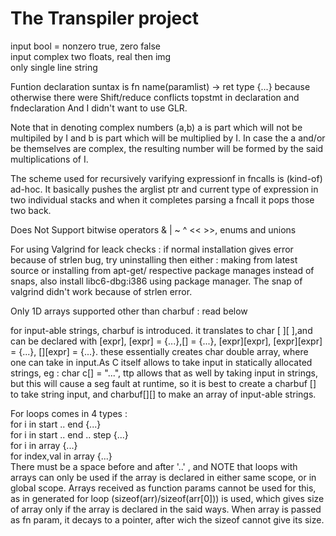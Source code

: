 # The Transpiler project

input bool = nonzero true, zero false<br />
input complex two floats, real then img<br />
only single line string<br />

Funtion declaration suntax is fn name(paramlist) -> ret type {...} because otherwise there were Shift/reduce conflicts topstmt in declaration and fndeclaration And I didn't want to use GLR.<br />

Note that in denoting complex numbers (a,b) a is part which will not be multipiled by I and b is part which will be multiplied by I.
In case the a and/or be themselves are complex, the resulting number will be formed by the said multiplications of I.<br />

The scheme used for recursively varifying expressionf in fncalls is (kind-of) ad-hoc. It basically pushes the arglist ptr and current type of expression in two individual stacks and when it completes parsing a fncall it pops those two back.<br />

Does Not Support bitwise operators & | ~ ^ << >>, enums and unions<br />

For using Valgrind for leack checks : if normal installation gives error because of strlen bug, try uninstalling then either : making from latest source or installing from apt-get/ respective package manages instead of snaps, also install libc6-dbg:i386 using package manager.
The snap of valgrind didn't work because of strlen error.<br />

Only 1D arrays supported other than charbuf : read below <br/>

for input-able strings, charbuf is introduced. it translates to char [ ][ ],and can be declared with [expr], [expr] = {...},[] = {...}, [expr][expr], [expr][expr] = {...}, [][expr] = {...}. these essentially creates char double array, where one can take in input.As C itself allows to take input in statically allocated strings, eg : char c[] = "...", ttp allows that as well by taking input in strings, but this will cause a seg fault at runtime, so it is best to create a charbuf [] to take string input, and charbuf[][] to make an array of input-able strings. <br />

For loops comes in 4 types : <br />
for i in start .. end {...} <br />
for i in start .. end .. step {...} <br />
for i in array {...} <br />
for index,val in array {...} <br />
There must be a space before and after '..' , and NOTE that loops with arrays can only be used if the array is declared in either same scope, or in global scope. Arrays received as function params cannot be used for this, as in generated for loop (sizeof(arr)/sizeof(arr[0])) is used, which gives size of array only if the array is declared in the said ways. When array is passed as fn param, it decays to a pointer, after wich the sizeof cannot give its size. <br />
